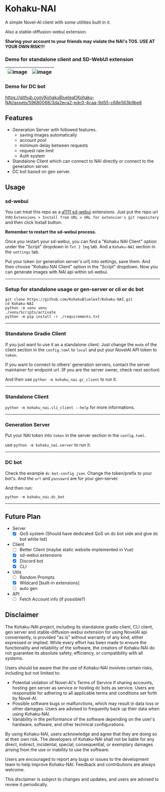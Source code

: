 # Kohaku-NAI

A simple Novel-AI client with some utilities built in it.

Also a stable-diffusion-webui extension.

**Sharing your account to your friends may violate the NAI's TOS. USE AT YOUR OWN RISK!!!**

### Demo for standalone client and SD-WebUI extension

| ![image](https://github.com/KohakuBlueleaf/Kohaku-NAI/assets/59680068/e7e853d3-cbe1-4082-8cf6-b395648f342b) | ![image](https://github.com/KohakuBlueleaf/Kohaku-NAI/assets/59680068/3ce65dff-68a7-4122-bec9-58c6bd4ade01) |
| --------------------------------------------------------------------------------------------------------- | --------------------------------------------------------------------------------------------------------- |

### Demo for DC bot

https://github.com/KohakuBlueleaf/Kohaku-NAI/assets/59680068/3da2eca2-edc0-4caa-9d55-c68e563b9be8

## Features

* Generation Server with followed features.
  * saving images automatically
  * account pool
  * minimum delay between requests
  * request rate limit
  * Auth system
* Standalone Client which can connect to NAI directly or connect to the generation server.
* DC bot based on gen server.

## Usage

### sd-webui

You can treat this repo as a [a1111 sd-webui](https://github.com/AUTOMATIC1111/stable-diffusion-webui) extensions.
Just put the repo url into `Extensions > Install from URL > URL for extension's git repository` and then click Install button.

**Remember to restart the sd-webui process.**

Once you restart your sd-webui, you can find a "Kohaku NAI Client" option under the "Script" dropdown in `Txt 2 Img` tab. And a `Kohaku-NAI` section in the `settings` tab.

Put your token (or generation server's url) into settings, save them. And then choose "Kohaku NAI Client" option in the "Script" dropdown. Now you can generate images with NAI api within sd-webui.

---

### Setup for standalone usage or gen-server or cli or dc bot

```
git clone https://github.com/KohakuBlueleaf/Kohaku-NAI.git
cd Kohaku-NAI
python -m venv venv
./venv/Scripts/activate
python -m pip install -r ./requirements.txt
```

---

### Standalone Gradio Client

If you just want to use it as a standalone client.
Just change the `mode` of the client section in the `config.toml` to `local` and put your NovelAI API token to `token`.

If you want to connect to others' generation servers, contact the server maintainer for endpoint url.
(If you are the server owner, check next section)

And then use `python -m kohaku_nai.gr_client` to run it.

---

### Standalone Client

`python -m kohaku_nai.cli_client --help` for more informations.

---

### Generation Server

Put your NAI token into `token` in the server section in the `config.toml`.

use `python -m kohaku_nai.server` to run it.

---

### DC bot

Check the example `dc-bot-config.json`. Change the token/prefix to your bot's. And the `url` and `passowrd` are for your gen-server.

And then run:

```
python -m kohaku_nai.dc_bot
```

---

## Future Plan

* Server
  * [X] QoS system (Should have dedicated QoS on dc bot side and give dc bot white list)
* Client
  - [ ] Better Client (maybe static website implemented in Vue)
  - [X] sd-webui extensions
  - [X] Discord bot
  - [X] CLI
* Utils
  - [ ] Random Prompts
  - [X] Wildcard [built-in extensions]
  - [ ] auto gen
* API
  - [ ] Fetch Account info (if possible?)

## Disclaimer

The Kohaku-NAI project, including its standalone gradio client, CLI client, gen server and stable-diffusion-webui extension for using NovelAI api conveniently, is provided "as is" without warranty of any kind, either expressed or implied. While every effort has been made to ensure the functionality and reliability of the software, the creators of Kohaku-NAI do not guarantee its absolute safety, efficiency, or compatibility with all systems.

Users should be aware that the use of Kohaku-NAI involves certain risks, including but not limited to:

* Potential violation of Novel-AI's Terms of Service if sharing accounts, hosting gen server as service or hosting dc bots as service. Users are responsible for adhering to all applicable terms and conditions set forth by Novel-AI.
* Possible software bugs or malfunctions, which may result in data loss or other damages. Users are advised to frequently back up their data when using Kohaku-NAI.
* Variability in the performance of the software depending on the user's hardware, software, and other technical configurations.

By using Kohaku-NAI, users acknowledge and agree that they are doing so at their own risk. The developers of Kohaku-NAI shall not be liable for any direct, indirect, incidental, special, consequential, or exemplary damages arising from the use or inability to use the software.

Users are encouraged to report any bugs or issues to the development team to help improve Kohaku-NAI. Feedback and contributions are always welcome.

This disclaimer is subject to changes and updates, and users are advised to review it periodically.
